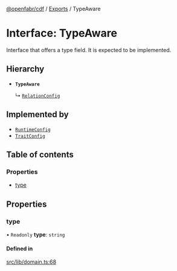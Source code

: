 [@openfabr/cdf](../README.md) / [Exports](../modules.md) / TypeAware

# Interface: TypeAware

Interface that offers a type field.
It is expected to be implemented.

## Hierarchy

- **`TypeAware`**

  ↳ [`RelationConfig`](RelationConfig.md)

## Implemented by

- [`RuntimeConfig`](../classes/RuntimeConfig.md)
- [`TraitConfig`](../classes/TraitConfig.md)

## Table of contents

### Properties

- [type](TypeAware.md#type)

## Properties

### type

• `Readonly` **type**: `string`

#### Defined in

[src/lib/domain.ts:68](https://github.com/openfabr/cdf/blob/dc6dbfc/core/typescript/src/lib/domain.ts#L68)

